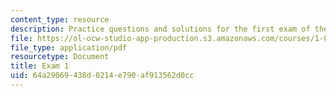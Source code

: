 ```yaml
---
content_type: resource
description: Practice questions and solutions for the first exam of the course.
file: https://ol-ocw-studio-app-production.s3.amazonaws.com/courses/1-020-ecology-ii-engineering-for-sustainability-spring-2008/64a29069438d0214e790af913562d0cc_practice1.pdf
file_type: application/pdf
resourcetype: Document
title: Exam 1
uid: 64a29069-438d-0214-e790-af913562d0cc
---
```

